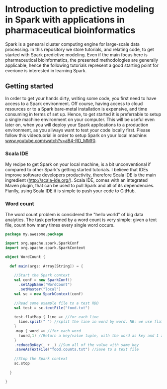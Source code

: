 # Introduction to predictive modeling in Spark with applications in pharmaceutical bioinformatics
Spark is a genearal cluster computing engine for large-scale data processing. In this repository we store tutorials, and relating code, to get started with Spark predictive modeling. Even if the main focus here is pharmaceutical bioinformatics, the presented methodologies
are generally applicable, hence the following tutorials represent a good starting point for everione is interested in 
learning Spark.

## Getting started
In order to get your hands dirty, writing some code, you first need to have access to a Spark environment. Off course, having access to
cloud resources or to a Spark bare-metal installation is expensive, and time consuming in terms of set up. Hence, to get started it is
preferrable to setup a single machine environment on your computer. This will be useful even later on, when you will deploy your
Spark applications to a production environment, as you allways want to test your code locally first. Please follow this 
videotuorial in order to setup Spark on your local machine: www.youtube.com/watch?v=aB4-RD_MMf0. 

### Scala IDE
My recipe to get Spark on your local machine, is a bit unconventional if compared to other Spark's getting started tutorials. I believe that IDEs improve software developers productivity, therefore Scala IDE is the main ingredient (http://scala-ide.org/). Scala IDE, comes with an integrated Maven plugin, that can be used to pull Spark and all of its dependencies. Fianlly, using Scala IDE it is simple to
push your code to GitHub. 

### Word count
The word count problem is considered the "hello world" of big data analytics. The task performed by a word count is very simple:
given a text file, count how many times every single word occurs. 

```scala
package my.awesome.package

import org.apache.spark.SparkConf
import org.apache.spark.SparkContext

object WordCount {
  
  def main(args: Array[String]) = {
    
    //Start the Spark context
    val conf = new SparkConf()
      .setAppName("WordCount")
      .setMaster("local")
    val sc = new SparkContext(conf)
    
    //Read some example file to a test RDD
    val test = sc.textFile("food.txt")
    
    test.flatMap { line => //for each line
      line.split(" ") //split the line in word by word. NB: we use flatMap, because we return a list
    }
    .map { word => //for each word
      (word,1) //Return a key/value tuple, with the word as key and 1 as value
    }
    .reduceByKey(_ + _) //Sum all of the value with same key
    .saveAsTextFile("food.counts.txt") //Save to a text file
    
    //Stop the Spark context
    sc.stop
    
  }

}
```

